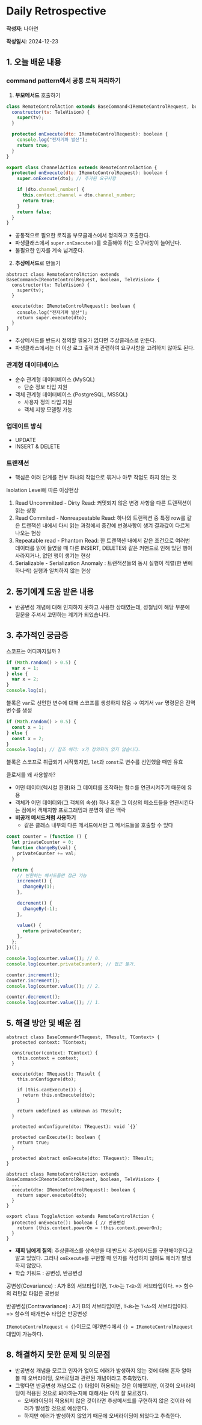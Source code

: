 # Daily Retrospective

**작성자**: 나아연

**작성일시**: 2024-12-23

## 1. 오늘 배운 내용

### command pattern에서 공통 로직 처리하기

1. **부모메서드** 호출하기

```jsx
class RemoteControlAction extends BaseCommand<IRemoteControlRequest, boolean, TeleVision> {
  constructor(tv: TeleVision) {
    super(tv);
  }

  protected onExecute(dto: IRemoteControlRequest): boolean {
    console.log("전자기파 발산");
    return true;
  }
}

export class ChannelAction extends RemoteControlAction {
  protected onExecute(dto: IRemoteControlRequest): boolean {
    super.onExecute(dto); // 추가된 요구사항

    if (dto.channel_number) {
      this.context.channel = dto.channel_number;
      return true;
    }
    return false;
  }
}
```

- 공통적으로 필요한 로직을 부모클래스에서 정의하고 호출한다.
- 파생클래스에서 `super.onExecute()`를 호출해야 하는 요구사항이 늘어난다.
- 불필요한 인자를 계속 넘겨준다.

2. **추상메서드**로 만들기

```tsx
abstract class RemoteControlAction extends BaseCommand<IRemoteControlRequest, boolean, TeleVision> {
  constructor(tv: TeleVision) {
    super(tv);
  }

  execute(dto: IRemoteControlRequest): boolean {
    console.log("전자기파 발산");
    return super.execute(dto);
  }
}
```

- 추상메서드를 반드시 정의할 필요가 없다면 추상클래스로 만든다.
- 파생클래스에서는 더 이상 로그 출력과 관련하여 요구사항을 고려하지 않아도 된다.

### 관계형 데이터베이스

- 순수 관계형 데이터베이스 (MySQL)
  - 단순 정보 타입 지원
- 객체 관계형 데이터베이스 (PostgreSQL, MSSQL)
  - 사용자 정의 타입 지원
  - 객체 지향 모델링 가능

### 업데이트 방식

- UPDATE
- INSERT & DELETE

### 트랜잭션

- 핵심은 여러 단계를 전부 하나의 작업으로 묶거나 아무 작업도 하지 않는 것

Isolation Level에 따른 이상현상

1. Read Uncommitted - Dirty Read: 커밋되지 않은 변경 사항을 다른 트랜잭션이 읽는 상황
2. Read Commited - Nonreapeatable Read: 하나의 트랜잭션 중 특정 row를 같은 트랜잭션 내에서 다시 읽는 과정에서 중간에 변경사항이 생겨 결과값이 다르게 나오는 현상
3. Repeatable read - Phantom Read: 한 트랜잭션 내에서 같은 조건으로 여러번 데이터를 읽어 들였을 때 다른 INSERT, DELETE와 같은 커맨드로 인해 있던 행이 사라지거나, 없던 행이 생기는 현상
4. Serializable - Serialization Anomaly : 트랜잭션들의 동시 실행이 직렬(한 번에 하나씩) 실행과 일치하지 않는 현상

## 2. 동기에게 도움 받은 내용

- 반공변성 개념에 대해 인지하지 못하고 사용한 상태였는데, 성철님이 해당 부분에 질문을 주셔서 고민하는 계기가 되었습니다.

## 3. 추가적인 궁금증

스코프는 어디까지일까 ?

```jsx
if (Math.random() > 0.5) {
  var x = 1;
} else {
  var x = 2;
}
console.log(x);
```

블록은 `var`로 선언한 변수에 대해 스코프를 생성하지 않음 → 여기서 `var` 명령문은 전역 변수를 생성

```jsx
if (Math.random() > 0.5) {
  const x = 1;
} else {
  const x = 2;
}
console.log(x); // 참조 에러: x가 정의되어 있지 않습니다.
```

블록은 스코프로 취급되기 시작했지만, `let`과 `const`로 변수를 선언했을 때만 유효

클로저를 왜 사용할까?

- 어떤 데이터(렉시컬 환경)와 그 데이터를 조작하는 함수를 연관시켜주기 때문에 유용
- 객체가 어떤 데이터와(그 객체의 속성) 하나 혹은 그 이상의 메소드들을 연관시킨다는 점에서 객체지향 프로그래밍과 분명히 같은 맥락
- **비공개 메서드처럼 사용하기**
  - 같은 클래스 내부의 다른 메서드에서만 그 메서드들을 호출할 수 있다

```jsx
const counter = (function () {
  let privateCounter = 0;
  function changeBy(val) {
    privateCounter += val;
  }

  return {
    // 반환하는 메서드들만 접근 가능
    increment() {
      changeBy(1);
    },

    decrement() {
      changeBy(-1);
    },

    value() {
      return privateCounter;
    },
  };
})();

console.log(counter.value()); // 0.
console.log(counter.privateCounter); // 접근 불가.

counter.increment();
counter.increment();
console.log(counter.value()); // 2.

counter.decrement();
console.log(counter.value()); // 1.
```

## 5. 해결 방안 및 배운 점

```tsx
abstract class BaseCommand<TRequest, TResult, TContext> {
  protected context: TContext;

  constructor(context: TContext) {
    this.context = context;
  }

  execute(dto: TRequest): TResult {
    this.onConfigure(dto);

    if (this.canExecute()) {
      return this.onExecute(dto);
    }

    return undefined as unknown as TResult;
  }

  protected onConfigure(dto: TRequest): void `{}`

  protected canExecute(): boolean {
    return true;
  }

  protected abstract onExecute(dto: TRequest): TResult;
}

abstract class RemoteControlAction extends BaseCommand<IRemoteControlRequest, boolean, TeleVision> {
  ...
  execute(dto: IRemoteControlRequest): boolean {
    return super.execute(dto);
  }
}

export class ToggleAction extends RemoteControlAction {
  protected onExecute(): boolean { // 반공변성
    return (this.context.powerOn = !this.context.powerOn);
  }
}
```

- **재희 님에게 질의**: 추상클래스를 상속받을 때 반드시 추상메서드를 구현해야한다고 알고 있었다. 그러나 `onExecute`를 구현할 때 인자를 작성하지 않아도 에러가 발생하지 않았다.
- 학습 키워드 : 공변성, 반공변성

공변성(Covariance) : A가 B의 서브타입이면, `T<A>`는 `T<B>`의 서브타입이다.
=> 함수의 리턴값 타입은 공변성

반공변성(Contravariance) : A가 B의 서브타입이면, `T<B>`는 `T<A>`의 서브타입이다. => 함수의 매개변수 타입은 반공변성

`IRemoteControlRequest ⊂ {}`이므로 매개변수에서 `{} = IRemoteControlRequest` 대입이 가능하다.

## 8. 해결하지 못한 문제 및 의문점

- 반공변성 개념을 모르고 인자가 없어도 에러가 발생하지 않는 것에 대해 혼자 알아볼 때 오버라이딩, 오버로딩과 관련된 개념이라고 추측했었다.
- 그렇다면 반공변성 개념으로 `{}` 타입이 허용되는 것은 이해했지만, 이것이 오버라이딩이 적용된 것으로 봐야하는지에 대해서는 아직 잘 모르겠다.
  - 오버라이딩이 적용되지 않은 것이라면 추상메서드를 구현하지 않은 것이라 에러가 발생할 것으로 예상한다.
  - 하지만 에러가 발생하지 않았기 때문에 오버라이딩이 되었다고 추측한다.
